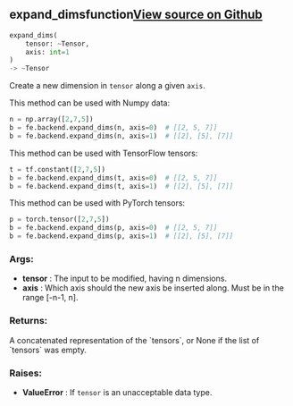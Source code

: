 ## expand_dims<span class="tag">function</span><a class="sourcelink" href=https://github.com/fastestimator/fastestimator/blob/r1.1/fastestimator/backend/expand_dims.py/#L24-L65>View source on Github</a>
```python
expand_dims(
	tensor: ~Tensor,
	axis: int=1
)
-> ~Tensor
```
Create a new dimension in `tensor` along a given `axis`.

This method can be used with Numpy data:
```python
n = np.array([2,7,5])
b = fe.backend.expand_dims(n, axis=0)  # [[2, 5, 7]]
b = fe.backend.expand_dims(n, axis=1)  # [[2], [5], [7]]
```

This method can be used with TensorFlow tensors:
```python
t = tf.constant([2,7,5])
b = fe.backend.expand_dims(t, axis=0)  # [[2, 5, 7]]
b = fe.backend.expand_dims(t, axis=1)  # [[2], [5], [7]]
```

This method can be used with PyTorch tensors:
```python
p = torch.tensor([2,7,5])
b = fe.backend.expand_dims(p, axis=0)  # [[2, 5, 7]]
b = fe.backend.expand_dims(p, axis=1)  # [[2], [5], [7]]
```


<h3>Args:</h3>

* **tensor** :  The input to be modified, having n dimensions.
* **axis** :  Which axis should the new axis be inserted along. Must be in the range [-n-1, n].

<h3>Returns:</h3>
    A concatenated representation of the `tensors`, or None if the list of `tensors` was empty.

<h3>Raises:</h3>

* **ValueError** :  If `tensor` is an unacceptable data type.

